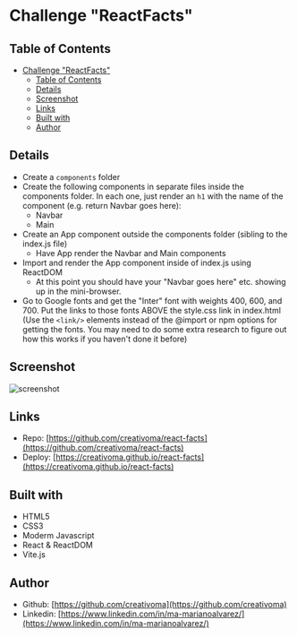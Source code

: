 # Challenge "ReactFacts"

## Table of Contents

- [Challenge "ReactFacts"](#challenge-reactfacts)
  - [Table of Contents](#table-of-contents)
  - [Details](#details)
  - [Screenshot](#screenshot)
  - [Links](#links)
  - [Built with](#built-with)
  - [Author](#author)

## Details 

- Create a `components` folder
- Create the following components in separate files inside
  the components folder.  In each one, just render an `h1` 
  with the name of the component (e.g. return Navbar goes here):
    - Navbar
    - Main
- Create an App component outside the components folder (sibling to
  the index.js file)
    - Have App render the Navbar and Main components
- Import and render the App component inside of index.js using ReactDOM
    - At this point you should have your "Navbar goes here" etc. showing up
      in the mini-browser.
- Go to Google fonts and get the "Inter" font with weights 400, 600, and 700.
  Put the links to those fonts ABOVE the style.css link in index.html (Use
  the `<link/>` elements instead of the @import or npm options for getting
  the fonts. You may need to do some extra research to figure out how this 
  works if you haven't done it before)

## Screenshot

![screenshot](./images/screenshot.png)

## Links

- Repo: [https://github.com/creativoma/react-facts](https://github.com/creativoma/react-facts)
- Deploy: [https://creativoma.github.io/react-facts](https://creativoma.github.io/react-facts)

## Built with

- HTML5
- CSS3 
- Moderm Javascript
- React & ReactDOM
- Vite.js

## Author

- Github: [https://github.com/creativoma](https://github.com/creativoma)
- Linkedin: [https://www.linkedin.com/in/ma-marianoalvarez/](https://www.linkedin.com/in/ma-marianoalvarez/)
